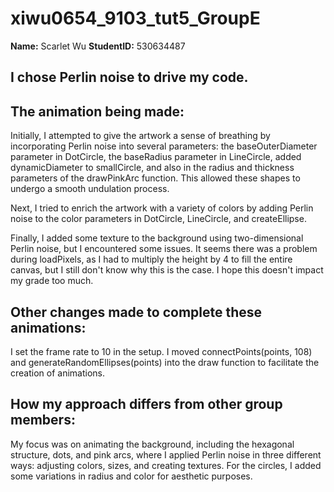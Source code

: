 # xiwu0654_9103_tut5_GroupE
**Name:** Scarlet Wu **StudentID:** 530634487

## I chose Perlin noise to drive my code. 

## The animation being made:

Initially, I attempted to give the artwork a sense of breathing by incorporating Perlin noise into several parameters: the baseOuterDiameter parameter in DotCircle, the baseRadius parameter in LineCircle, added dynamicDiameter to smallCircle, and also in the radius and thickness parameters of the drawPinkArc function. This allowed these shapes to undergo a smooth undulation process.

Next, I tried to enrich the artwork with a variety of colors by adding Perlin noise to the color parameters in DotCircle, LineCircle, and createEllipse.

Finally, I added some texture to the background using two-dimensional Perlin noise, but I encountered some issues. It seems there was a problem during loadPixels, as I had to multiply the height by 4 to fill the entire canvas, but I still don't know why this is the case. I hope this doesn't impact my grade too much.

## Other changes made to complete these animations:

I set the frame rate to 10 in the setup.
I moved connectPoints(points, 108) and generateRandomEllipses(points) into the draw function to facilitate the creation of animations.

## How my approach differs from other group members:

My focus was on animating the background, including the hexagonal structure, dots, and pink arcs, where I applied Perlin noise in three different ways: adjusting colors, sizes, and creating textures.
For the circles, I added some variations in radius and color for aesthetic purposes.